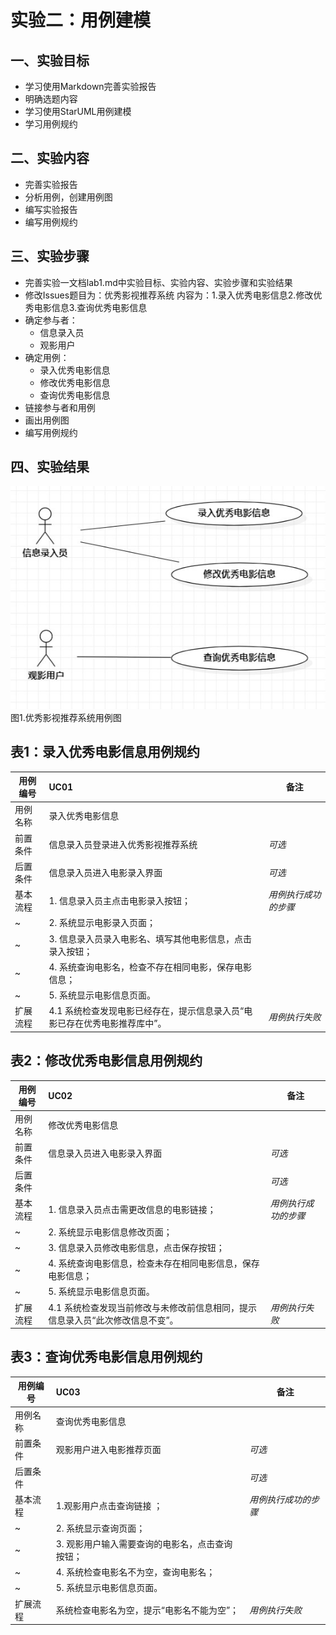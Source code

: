 # 实验二：用例建模

## 一、实验目标
- 学习使用Markdown完善实验报告  
- 明确选题内容  
- 学习使用StarUML用例建模  
- 学习用例规约 
## 二、实验内容

- 完善实验报告  
- 分析用例，创建用例图  
- 编写实验报告  
- 编写用例规约  

## 三、实验步骤

- 完善实验一文档lab1.md中实验目标、实验内容、实验步骤和实验结果  
- 修改Issues题目为：优秀影视推荐系统 内容为：1.录入优秀电影信息2.修改优秀电影信息3.查询优秀电影信息  
- 确定参与者：
    - 信息录入员  
    - 观影用户  
- 确定用例：
    - 录入优秀电影信息  
    - 修改优秀电影信息  
    - 查询优秀电影信息    
- 链接参与者和用例    
- 画出用例图  
- 编写用例规约  
## 四、实验结果

![用例图](./Lab2_UseCaseDiagram.jpg)  
图1.优秀影视推荐系统用例图  

## 表1：录入优秀电影信息用例规约  

用例编号  | UC01 | 备注  
-|:-|-  
用例名称  | 录入优秀电影信息   |   
前置条件  | 信息录入员登录进入优秀影视推荐系统   | *可选*   
后置条件  | 信息录入员进入电影录入界面     | *可选*   
基本流程  | 1. 信息录入员主点击电影录入按钮；  |*用例执行成功的步骤*    
~| 2. 系统显示电影录入页面；  |   
~| 3. 信息录入员录入电影名、填写其他电影信息，点击录入按钮；  |   
~| 4. 系统查询电影名，检查不存在相同电影，保存电影信息；  |   
~| 5. 系统显示电影信息页面。  |  
扩展流程  | 4.1 系统检查发现电影已经存在，提示信息录入员“电影已存在优秀电影推荐库中”。 |*用例执行失败*    


## 表2：修改优秀电影信息用例规约  

用例编号  | UC02 | 备注  
-|:-|-  
用例名称  | 修改优秀电影信息  |   
前置条件  | 信息录入员进入电影录入界面   | *可选*   
后置条件  |    | *可选*   
基本流程  | 1. 信息录入员点击需更改信息的电影链接；  |*用例执行成功的步骤*    
~| 2. 系统显示电影信息修改页面；  |   
~| 3. 信息录入员修改电影信息，点击保存按钮；  |   
~| 4. 系统查询电影信息，检查未存在相同电影信息，保存电影信息；  |   
~| 5. 系统显示电影信息页面。  |  
扩展流程  | 4.1 系统检查发现当前修改与未修改前信息相同，提示信息录入员“此次修改信息不变”。  |*用例执行失败*    

## 表3：查询优秀电影信息用例规约

用例编号  | UC03 | 备注  
-|:-|-  
用例名称  | 查询优秀电影信息  |   
前置条件  | 观影用户进入电影推荐页面   | *可选*   
后置条件  |     | *可选*   
基本流程  | 1.观影用户点击查询链接 ；  |*用例执行成功的步骤*    
~| 2. 系统显示查询页面；  |   
~| 3. 观影用户输入需要查询的电影名，点击查询按钮；  |   
~| 4. 系统检查电影名不为空，查询电影名；|
~| 5. 系统显示电影信息页面。|
扩展流程  | 系统检查电影名为空，提示“电影名不能为空”；  |*用例执行失败* 
